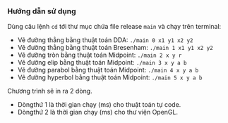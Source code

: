 ### Hướng dẫn sử dụng
Dùng câu lệnh `cd` tới thư mục chứa file release `main` và chạy trên terminal:
- Vẽ đường thẳng bằng thuật toán DDA: `./main 0 x1 y1 x2 y2`
- Vẽ đường thẳng bằng thuật toán Bresenham: `./main 1 x1 y1 x2 y2`
- Vẽ đường tròn bằng thuật toán Midpoint: `./main 2 x y r`
- Vẽ đường elip bằng thuật toán Midpoint: `./main 3 x y a b`
- Vẽ đường parabol bằng thuật toán Midpoint: `./main 4 x y a b`
- Vẽ đường hyperbol bằng thuật toán Midpoint: `./main 5 x y a b`

Chương trình sẽ in ra 2 dòng. 
- Dòngthứ 1 là thời gian chạy (ms) cho thuật toán tự code. 
- Dòngthứ 2 là thời gian chạy (ms) cho thư viện OpenGL.
